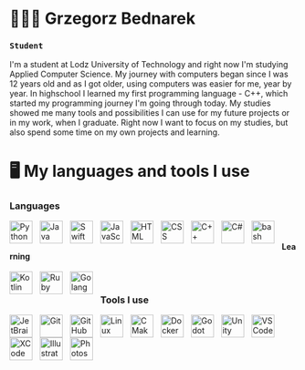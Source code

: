 # 👨🏻‍💻 Grzegorz Bednarek
### **`Student`**

I'm a student at Lodz University of Technology and right now I'm studying Applied Computer Science. My journey with computers began since I was 12 years old and as I got older, using computers was easier for me, year by year. In highschool I learned my first programming language - C++, which started my programming journey I'm going through today. 
My studies showed me many tools and possibilities I can use for my future projects or in my work, when I graduate. Right now I want to focus on my studies, but also 
spend some time on my own projects and learning.

# 🖥️ My languages and tools I use
### Languages
<img align="left" alt="Python" width="40px" style="padding-right:10px" src="https://cdn.jsdelivr.net/gh/devicons/devicon/icons/python/python-original.svg" />
<img align="left" alt="Java" width="40px" style="padding-right:10px" src="https://cdn.jsdelivr.net/gh/devicons/devicon/icons/java/java-original.svg"/>
<img align="left" alt="Swift" width="40px" style="padding-right:10px" src="https://cdn.jsdelivr.net/gh/devicons/devicon/icons/swift/swift-original.svg" />
<img align="left" alt="JavaScript" width="40px" style="padding-right:10px" src="https://cdn.jsdelivr.net/gh/devicons/devicon/icons/javascript/javascript-original.svg" />
<img align="left" alt="HTML" width="40px" style="padding-right:10px" src="https://cdn.jsdelivr.net/gh/devicons/devicon/icons/html5/html5-original.svg" />
<img align="left" alt="CSS" width="40px" style="padding-right:10px" src="https://cdn.jsdelivr.net/gh/devicons/devicon/icons/css3/css3-original.svg" />
<img align="left" alt="C++" width="40px" style="padding-right:10px" src="https://cdn.jsdelivr.net/gh/devicons/devicon/icons/cplusplus/cplusplus-original.svg" />
<img align="left" alt="C#" width="40px" style="padding-right:10px" src="https://cdn.jsdelivr.net/gh/devicons/devicon/icons/csharp/csharp-original.svg" />
<img align="left" alt="bash" width="40px" style="padding-right:10px" src="https://cdn.jsdelivr.net/gh/devicons/devicon/icons/bash/bash-original.svg" />
<br/>

#### Learning
<img align="left" alt="Kotlin" width="40px" style="padding-right:10px" src="https://cdn.jsdelivr.net/gh/devicons/devicon/icons/kotlin/kotlin-original.svg" />
<img align="left" alt="Ruby" width="40px" style="padding-right:10px" src="https://cdn.jsdelivr.net/gh/devicons/devicon/icons/ruby/ruby-original.svg" />
<img align="left" alt="Golang" width="40px" style="padding-right:10px" src="https://cdn.jsdelivr.net/gh/devicons/devicon/icons/go/go-original.svg" />
<br/>

### Tools I use
<img align="left" alt="JetBrains" width="40px" style="padding-right:10px" src="https://cdn.jsdelivr.net/gh/devicons/devicon/icons/jetbrains/jetbrains-original.svg" />
<img align="left" alt="Git" width="40px" style="padding-right:10px" src="https://cdn.jsdelivr.net/gh/devicons/devicon/icons/git/git-original.svg" />
<img align="left" alt="GitHub" width="40px" style="padding-right:10px" src="https://cdn.jsdelivr.net/gh/devicons/devicon/icons/github/github-original.svg" />
<img align="left" alt="Linux" width="40px" style="padding-right:10px" src="https://cdn.jsdelivr.net/gh/devicons/devicon/icons/linux/linux-original.svg" />
<img align="left" alt="CMake" width="40px" style="padding-right:10px" src="https://cdn.jsdelivr.net/gh/devicons/devicon/icons/cmake/cmake-original.svg" />
<img align="left" alt="Docker" width="40px" style="padding-right:10px" src="https://cdn.jsdelivr.net/gh/devicons/devicon/icons/docker/docker-plain.svg" />
<img align="left" alt="Godot" width="40px" style="padding-right:10px" src="https://cdn.jsdelivr.net/gh/devicons/devicon/icons/godot/godot-original.svg" />
<img align="left" alt="Unity" width="40px" style="padding-right:10px" src="https://cdn.jsdelivr.net/gh/devicons/devicon/icons/unity/unity-original.svg" />
<img align="left" alt="VSCode" width="40px" style="padding-right:10px" src="https://cdn.jsdelivr.net/gh/devicons/devicon/icons/vscode/vscode-original.svg" />
<img align="left" alt="XCode" width="40px" style="padding-right:10px" src="https://cdn.jsdelivr.net/gh/devicons/devicon/icons/xcode/xcode-original.svg" />
<img align="left" alt="Illustrator" width="40px" style="padding-right:10px" src="https://cdn.jsdelivr.net/gh/devicons/devicon/icons/illustrator/illustrator-plain.svg" />
<img align="left" alt="Photoshop" width="40px" style="padding-right:10px" src="https://cdn.jsdelivr.net/gh/devicons/devicon/icons/photoshop/photoshop-plain.svg" />
